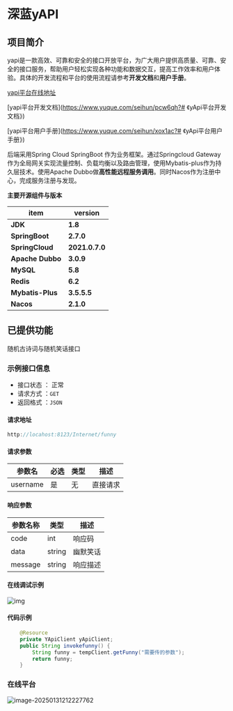 # 深蓝yAPI



## 项目简介



yapi是一款高效、可靠和安全的接口开放平台，为广大用户提供高质量、可靠、安全的接口服务，帮助用户轻松实现各种功能和数据交互，提高工作效率和用户体验。具体的开发流程和平台的使用流程请参考**开发文档**和**用户手册**。

[yapi平台在线地址](http://8.134.203.203/)

[yapi平台开发文档](https://www.yuque.com/seihun/pcw6qh?# 《yApi平台开发文档》)

[yapi平台用户手册](https://www.yuque.com/seihun/xox1ac?# 《yApi平台用户手册》)

后端采用Spring Cloud SpringBoot 作为业务框架。通过Springcloud Gateway作为全局网关实现流量控制、负载均衡以及路由管理，使用Mybatis-plus作为持久层技术。使用Apache Dubbo做**高性能远程服务调用**。同时Nacos作为注册中心，完成服务注册与发现。

**主要开源组件与版本**

| **item**         | **version**    |
| ---------------- | -------------- |
| **JDK**          | **1.8**        |
| **SpringBoot**   | **2.7.0**      |
| **SpringCloud**  | **2021.0.7.0** |
| **Apache Dubbo** | **3.0.9**      |
| **MySQL**        | **5.8**        |
| **Redis**        | **6.2**        |
| **Mybatis-Plus** | **3.5.5.5**    |
| **Nacos**        | **2.1.0**      |

## 已提供功能

随机古诗词与随机笑话接口

###  示例接口信息

- 接口状态 ： 正常
- 请求方式 ：`GET`
- 返回格式 ：`JSON`

#### 请求地址

```java
http://locahost:8123/Internet/funny
```

#### 请求参数

| 参数名   | 必选 | 类型 | 描述     |
| -------- | ---- | ---- | -------- |
| username | 是   | 无   | 直接请求 |

####  响应参数

| 参数名称 | 类型   | 描述     |
| -------- | ------ | -------- |
| code     | int    | 响应码   |
| data     | string | 幽默笑话 |
| message  | string | 响应描述 |

#### 在线调试示例

![img](https://cdn.nlark.com/yuque/0/2025/png/50672796/1738023103645-1ce66b27-f97a-4463-b3a1-130a9fb33321.png)



#### 代码示例

```java
    @Resource
    private YApiClient yApiClient;
    public String invokefunny() {
        String funny = tempClient.getFunny("需要传的参数");    
        return funny;
    }
```

### 在线平台

![image-20250131212227762](C:/Users/东行/AppData/Roaming/Typora/typora-user-images/image-20250131212227762.png)